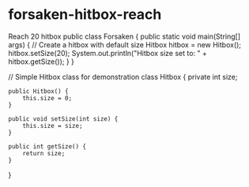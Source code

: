 # forsaken-hitbox-reach
Reach 20 hitbox
public class Forsaken {
    public static void main(String[] args) {
        // Create a hitbox with default size
        Hitbox hitbox = new Hitbox();
        hitbox.setSize(20);
        System.out.println("Hitbox size set to: " + hitbox.getSize());
    }
}

// Simple Hitbox class for demonstration
class Hitbox {
    private int size;

    public Hitbox() {
        this.size = 0;
    }

    public void setSize(int size) {
        this.size = size;
    }

    public int getSize() {
        return size;
    }
}
